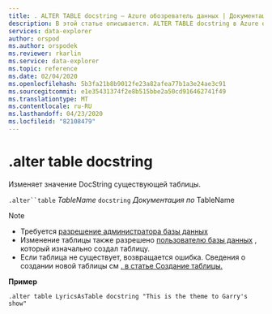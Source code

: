 ```yaml
---
title: . ALTER TABLE docstring — Azure обозреватель данных | Документация Майкрософт
description: В этой статье описывается. ALTER TABLE docstring в Azure обозреватель данных.
services: data-explorer
author: orspod
ms.author: orspodek
ms.reviewer: rkarlin
ms.service: data-explorer
ms.topic: reference
ms.date: 02/04/2020
ms.openlocfilehash: 5b3fa21b8b9012fe23a82afea77b1a3e24ae3c91
ms.sourcegitcommit: e1e35431374f2e8b515bbe2a50cd916462741f49
ms.translationtype: MT
ms.contentlocale: ru-RU
ms.lasthandoff: 04/23/2020
ms.locfileid: "82108479"
---
```

# <a name="alter-table-docstring"></a>.alter table docstring

Изменяет значение DocString существующей таблицы.

`.alter``table` *TableName* `docstring` *Документация по* TableName

> [!NOTE]
> * Требуется [разрешение администратора базы данных](../management/access-control/role-based-authorization.md)
> * Изменение таблицы также разрешено [пользователю базы данных](../management/access-control/role-based-authorization.md) , который изначально создал таблицу.
> * Если таблица не существует, возвращается ошибка. Сведения о создании новой таблицы см [. в статье Создание таблицы.](create-table-command.md)

**Пример** 

```
.alter table LyricsAsTable docstring "This is the theme to Garry's show"
```